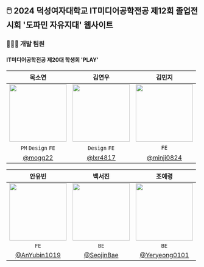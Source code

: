 ## 🖱️ 2024 덕성여자대학교 IT미디어공학전공 제12회 졸업전시회 '도파민 자유지대' 웹사이트

### 👩🏻‍💻 개발 팀원
#### IT미디어공학전공 제20대 학생회 'PLAY'
| <center> 목소연 </center> | <center> 김연우 </center> | <center> 김민지 </center> |
| --- | --- | --- |
| <div align="center"><img src="https://avatars.githubusercontent.com/u/126389940?v=4" width="150px;" alt=""/></div> | <div align="center"><img src="https://avatars.githubusercontent.com/u/133082158?v=4" width="150px;" alt=""/></div> | <div align="center"><img src="https://avatars.githubusercontent.com/u/150674086?v=4" width="150px;" alt=""/></div> |
| <div align="center">`PM` `Design` `FE`</div> | <div align="center">`Design` `FE`</div> | <div align="center">`FE`</div> |
| <div align="center">[@mogg22](https://github.com/mogg22)</div> | <div align="center">[@lxr4817](https://github.com/lxr4817)</div> | <div align="center">[@minji0824](https://github.com/minji0824)</div> |

| <center> 안유빈 </center> | <center> 백서진 </center> | <center> 조예령 </center> |
| --- | --- | --- |
| <div align="center"><img src="https://avatars.githubusercontent.com/u/150673811?v=4" width="150px;" alt=""/></div> | <div align="center"><img src="https://avatars.githubusercontent.com/u/150673941?v=4" width="150px;" alt=""/></div> | <div align="center"><img src="https://avatars.githubusercontent.com/u/141719766?v=4" width="150px;" alt=""/></div> |
| <div align="center">`FE`</div> | <div align="center">`BE`</div> | <div align="center">`BE`</div> |
| <div align="center">[@AnYubin1019](https://github.com/AnYubin1019)</div> | <div align="center">[@SeojinBae](https://github.com/SeojinBae)</div> | <div align="center">[@Yeryeong0101](https://github.com/Yeryeong0101)</div> |
